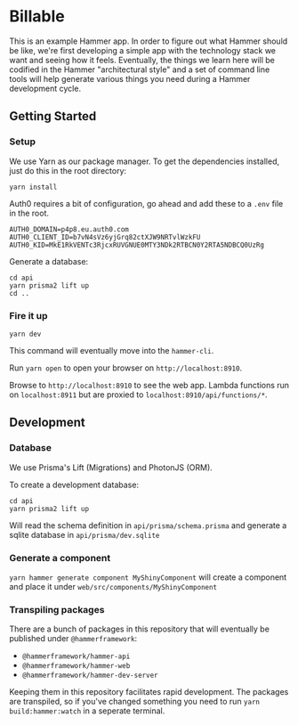 # Billable

This is an example Hammer app. In order to figure out what Hammer should be
like, we're first developing a simple app with the technology stack we want and
seeing how it feels. Eventually, the things we learn here will be codified in
the Hammer "architectural style" and a set of command line tools will help
generate various things you need during a Hammer development cycle.

## Getting Started

### Setup

We use Yarn as our package manager. To get the dependencies installed, just do
this in the root directory:

```terminal
yarn install
```

Auth0 requires a bit of configuration, go ahead and add these to a `.env` file in the root.

```env
AUTH0_DOMAIN=p4p8.eu.auth0.com
AUTH0_CLIENT_ID=b7vN4sVz6yjGrq82ctXJW9NRTvlWzkFU
AUTH0_KID=MkE1RkVENTc3RjcxRUVGNUE0MTY3NDk2RTBCN0Y2RTA5NDBCQ0UzRg
```

Generate a database:

```terminal
cd api
yarn prisma2 lift up
cd ..
```

### Fire it up

```terminal
yarn dev
```

This command will eventually move into the `hammer-cli`.

Run `yarn open` to open your browser on `http://localhost:8910`.

Browse to `http://localhost:8910` to see the web app. Lambda functions run on
`localhost:8911` but are proxied to `localhost:8910/api/functions/*`.

## Development

### Database

We use Prisma's Lift (Migrations) and PhotonJS (ORM).

To create a development database:

```terminal
cd api
yarn prisma2 lift up
```

Will read the schema definition in `api/prisma/schema.prisma` and
generate a sqlite database in `api/prisma/dev.sqlite`

### Generate a component

`yarn hammer generate component MyShinyComponent` will create a component
and place it under `web/src/components/MyShinyComponent`

### Transpiling packages

There are a bunch of packages in this repository that will eventually be published
under `@hammerframework`:

- `@hammerframework/hammer-api`
- `@hammerframework/hammer-web`
- `@hammerframework/hammer-dev-server`

Keeping them in this repository facilitates rapid development. The packages are
transpiled, so if you've changed something you need to run `yarn build:hammer:watch`
in a seperate terminal.
